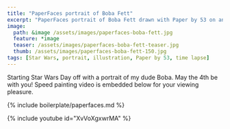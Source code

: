 ```yaml
---
title: "PaperFaces portrait of Boba Fett"
excerpt: "PaperFaces portrait of Boba Fett drawn with Paper by 53 on an iPad."
image: 
  path: &image /assets/images/paperfaces-boba-fett.jpg 
  feature: *image
  teaser: /assets/images/paperfaces-boba-fett-teaser.jpg
  thumb: /assets/images/paperfaces-boba-fett-150.jpg
tags: [Star Wars, portrait, illustration, Paper by 53, time lapse]
---
```


Starting Star Wars Day off with a portrait of my dude Boba. May the 4th be with you! Speed painting video is embedded below for your viewing pleasure.

{% include boilerplate/paperfaces.md %}

{% include youtube id="XvVoXgxwrMA" %}
